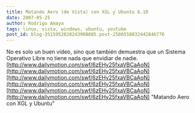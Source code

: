 ```yaml
---
title: Matando Aero (de Vista) con XGL y Ubuntu 6.10
date: 2007-05-25
author: Rodrigo Amaya
tags: linux, vista, windows, ubuntu, youtube
post_id: blog-3515952828243908885.post-2586558032442846776
---
```


No es solo un buen vídeo, sino que también demuestra que un Sistema Operativo Libre no tiene nada que envidiar de nadie. [http://www.dailymotion.com/swf/6zEHy25fxaVBCaAoN](http://www.dailymotion.com/swf/6zEHy25fxaVBCaAoN)[http://www.dailymotion.com/swf/6zEHy25fxaVBCaAoN](http://www.dailymotion.com/swf/6zEHy25fxaVBCaAoN)[http://www.dailymotion.com/swf/6zEHy25fxaVBCaAoN](http://www.dailymotion.com/swf/6zEHy25fxaVBCaAoN) "Matando Aero con XGL y Ubuntu"